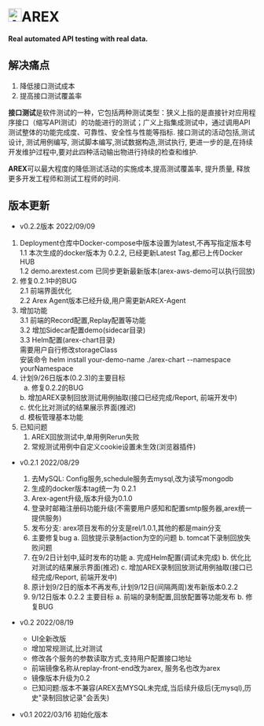 # <img src="https://avatars.githubusercontent.com/u/103105168?s=200&v=4" alt="Arex Icon" width="27" height=""/>AREX  
**Real automated API testing with real data.**   

## 解决痛点  
1. 降低接口测试成本
2. 提高接口测试覆盖率  

**接口测试**是软件测试的一种，它包括两种测试类型：狭义上指的是直接针对应用程序接口（缩写API测试）的功能进行的测试；广义上指集成测试中，通过调用API测试整体的功能完成度、可靠性、安全性与性能等指标. 接口测试的活动包括,测试设计, 测试用例编写, 测试脚本编写,测试数据构造,测试执行, 更进一步的是,在持续开发维护过程中,要对此四种活动输出物进行持续的检查和维护. 
  
**AREX**可以最大程度的降低测试活动的实施成本,提高测试覆盖率, 提升质量, 释放更多开发工程师和测试工程师的时间.
  
## 版本更新
* v0.2.2版本 2022/09/09  
1. Deployment仓库中Docker-compose中版本设置为latest,不再写指定版本号  
   1.1 本次生成的docker版本为 0.2.2, 已经更新Latest Tag,都已上传Docker HUB  
   1.2 demo.arextest.com 已同步更新最新版本(arex-aws-demo可以执行回放)  
2. 修复0.2.1中的BUG  
   2.1 前端界面优化  
   2.2 Arex Agent版本已经升级,用户需更新AREX-Agent  
3. 增加功能  
   3.1 前端的Record配置,Replay配置等功能  
   3.2 增加Sidecar配置demo(sidecar目录)  
   3.3 Helm配置(arex-chart目录)  
   需要用户自行修改storageClass  
   安装命令 helm install your-demo-name ./arex-chart  --namespace yourNamespace  
4. 计划9/26日版本(0.2.3)的主要目标  
   a. 修复0.2.2的BUG  
   b. 增加AREX录制回放测试用例抽取(接口已经完成/Report, 前端开发中)  
   c. 优化比对测试的结果展示界面(推迟)  
   d. 模板管理基本功能
5. 已知问题  
	1. AREX回放测试中,单用例Rerun失败  
	2. 常规测试用例中自定义cookie设置未生效(浏览器插件)  

* v0.2.1 2022/08/29
	1. 去MySQL: Config服务,schedule服务去mysql,改为读写mongodb
	2. 生成的docker版本tag统一为 0.2.1
	3. Arex-agent升级,版本升级为0.1.0
	4. 登录时邮箱注册码功能升级(不需要用户感知和配置smtp服务器,arex统一提供服务)
	5. 发布分支: arex项目发布的分支是rel/1.0.1,其他的都是main分支
	6. 主要修复bug
		a. 回放提示录制action为空的问题
		b. tomcat下录制回放失败问题
	7. 在9/2日计划中,延时发布的功能
		a. 完成Helm配置(调试未完成)
		b. 优化比对测试的结果展示界面(推迟)
		c. 增加AREX录制回放测试用例抽取(接口已经完成/Report, 前端开发中)
	8. 原计划9/2日的版本不再发布,计划9/12日(间隔两周)发布新版本0.2.2
	9. 9/12日版本 0.2.2 主要目标
		a. 前端的录制配置,回放配置等功能发布
		b. 修复BUG

* v0.2 2022/08/19
    * UI全新改版
    * 增加常规测试,比对测试
    * 修改各个服务的参数读取方式,支持用户配置接口地址
    * 前端镜像名称从replay-front-end改为arex, 服务名也改为arex
    * 镜像版本升级为0.2
    * 已知问题:版本不兼容(AREX去MYSQL未完成,当后续升级后(无mysql),历史"录制回放记录"会丢失)

* v0.1 2022/03/16 初始化版本